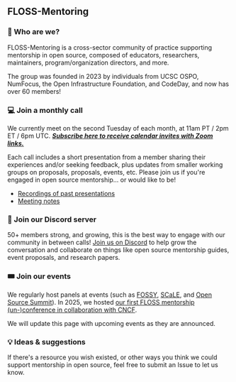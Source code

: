 ## FLOSS-Mentoring

### 💁 Who are we?

FLOSS-Mentoring is a cross-sector community of practice supporting mentorship in open source, composed of educators, researchers, maintainers, program/organization directors, and more. 

The group was founded in 2023 by individuals from UCSC OSPO, NumFocus, the Open Infrastructure Foundation, and CodeDay, and now has over 60 members!

### 💻 Join a monthly call

We currently meet on the second Tuesday of each month, at 11am PT / 2pm ET / 6pm UTC. ***[Subscribe here to receive calendar invites with Zoom links.](https://groups.google.com/g/floss-mentoring)***

Each call includes a short presentation from a member sharing their experiences and/or seeking feedback, plus updates from smaller working groups on proposals, proposals, events, etc. Please join us if you're engaged in open source mentorship... or would like to be!

* [Recordings of past presentations](https://drive.google.com/drive/folders/1H-kpa3D8IQqtxknu7YxEjTlV6RiooQs1?usp=sharing)
* [Meeting notes](https://docs.google.com/document/d/1oE7cOALIYvPrf374id5WX141EvoCCruWkGDJalJzhlo/edit?usp=sharing)

### 💬 Join our Discord server

50+ members strong, and growing, this is the best way to engage with our community in between calls! [Join us on Discord](https://discord.gg/xJsZChXXpF) to help grow the conversation and collaborate on things like open source mentorship guides, event proposals, and research papers.  

### 🎟️ Join our events

We regularly host panels at events (such as [FOSSY](https://2024.fossy.us/schedule/presentation/196/index.html), [SCaLE](https://www.socallinuxexpo.org/scale/22x/presentations/mentorship-onramp-open-source-contributions), and [Open Source Summit](https://ossna2024.sched.com/event/1aBP1/panel-discussion-mentorship-as-an-on-ramp-to-open-source-emily-lovell-university-of-california-santa-cruz-kendall-nelson-the-openinfra-foundation-tyler-menezes-codeday-kevin-wang-mentors-in-tech-jonathan-starr-numfocus)). In 2025, we hosted [our first FLOSS mentorship (un-)conference in collaboration with CNCF](/ossna-25).

We will update this page with upcoming events as they are announced.

### 💡 Ideas & suggestions

If there's a resource you wish existed, or other ways you think we could support mentorship in open source, feel free to submit an Issue to let us know.

